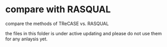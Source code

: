 # compare with RASQUAL
compare the methods of TReCASE vs. RASQUAL  

the files in this folder is under active updating and please do not use them for any anlaysis yet. 